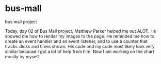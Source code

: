 # bus-mall
bus mall project

Today, day 02 of Bus Mall project, Matthew Parker helped me out ALOT. He showed me how to render my images to the page. He reminded me how to create an event handler and an event listener, and to use a counter that tracks clicks and times shown. His code and my code most likely look very similar because I got a lot of help from him. Now I am working on the chart mostly by myself.

